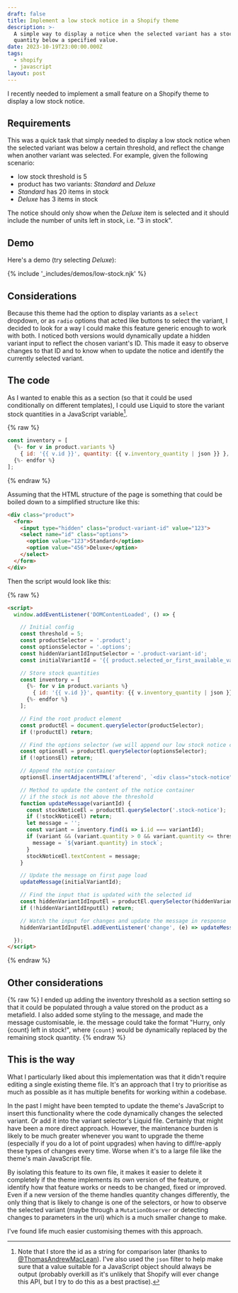 ```yaml
---
draft: false
title: Implement a low stock notice in a Shopify theme
description: >-
  A simple way to display a notice when the selected variant has a stock
  quantity below a specified value.
date: 2023-10-19T23:00:00.000Z
tags:
  - shopify
  - javascript
layout: post
---
```


I recently needed to implement a small feature on a Shopify theme to display a low stock notice.

## Requirements

This was a quick task that simply needed to display a low stock notice when the selected variant was below a certain threshold, and reflect the change when another variant was selected. For example, given the following scenario:
- low stock threshold is 5
- product has two variants: _Standard_ and _Deluxe_
- _Standard_ has 20 items in stock
- _Deluxe_ has 3 items in stock

The notice should only show when the _Deluxe_ item is selected and it should include the number of units left in stock, i.e. "3 in stock".

## Demo

Here's a demo (try selecting _Deluxe_):

{% include '_includes/demos/low-stock.njk' %}

## Considerations

Because this theme had the option to display variants as a `select` dropdown, or as `radio` options that acted like buttons to select the variant, I decided to look for a way I could make this feature generic enough to work with both. I noticed both versions would dynamically update a hidden variant input to reflect the chosen variant's ID. This made it easy to observe changes to that ID and to know when to update the notice and identify the currently selected variant.

## The code

As I wanted to enable this as a section (so that it could be used conditionally on different templates), I could use Liquid to store the variant stock quantities in a JavaScript variable[^1].

{% raw %}
```js
const inventory = [
  {%- for v in product.variants %}
    { id: '{{ v.id }}', quantity: {{ v.inventory_quantity | json }} },
  {%- endfor %}
];
```
{% endraw %}

Assuming that the HTML structure of the page is something that could be boiled down to a simplified structure like this:

```html
<div class="product">
  <form>
    <input type="hidden" class="product-variant-id" value="123">
    <select name="id" class="options">
      <option value="123">Standard</option>
      <option value="456">Deluxe</option>
    </select>
  </form>
</div>
```

Then the script would look like this:

{% raw %}
```html
<script>
  window.addEventListener('DOMContentLoaded', () => {

    // Initial config
    const threshold = 5;
    const productSelector = '.product';
    const optionsSelector = '.options';
    const hiddenVariantIdInputSelector = '.product-variant-id';
    const initialVariantId = '{{ product.selected_or_first_available_variant.id }}';

    // Store stock quantities
    const inventory = [
      {%- for v in product.variants %}
        { id: '{{ v.id }}', quantity: {{ v.inventory_quantity | json }} },
      {%- endfor %}
    ];

    // Find the root product element
    const productEl = document.querySelector(productSelector);
    if (!productEl) return;

    // Find the options selector (we will append our low stock notice container to this)
    const optionsEl = productEl.querySelector(optionsSelector);
    if (!optionsEl) return;

    // Append the notice container
    optionsEl.insertAdjacentHTML('afterend', `<div class="stock-notice"></div>`);

    // Method to update the content of the notice container
    // if the stock is not above the threshold
    function updateMessage(variantId) {
      const stockNoticeEl = productEl.querySelector('.stock-notice');
      if (!stockNoticeEl) return;
      let message = '';
      const variant = inventory.find(i => i.id === variantId);
      if (variant && (variant.quantity > 0 && variant.quantity <= threshold)) {
        message = `${variant.quantity} in stock`;
      }
      stockNoticeEl.textContent = message;
    }

    // Update the message on first page load
    updateMessage(initialVariantId);

    // Find the input that is updated with the selected id
    const hiddenVariantIdInputEl = productEl.querySelector(hiddenVariantIdInputSelector);
    if (!hiddenVariantIdInputEl) return;

    // Watch the input for changes and update the message in response
    hiddenVariantIdInputEl.addEventListener('change', (e) => updateMessage(e.target.value));

  });
</script>
```
{% endraw %}

## Other considerations

{% raw %}
I ended up adding the inventory threshold as a section setting so that it could be populated through a value stored on the product as a metafield. I also added some styling to the message, and made the message customisable, ie. the message could take the format "Hurry, only {count} left in stock!", where `{count}` would be dynamically replaced by the remaining stock quantity.
{% endraw %}

## This is the way

What I particularly liked about this implementation was that it didn't require editing a single existing theme file. It's an approach that I try to prioritise as much as possible as it has multiple benefits for working within a codebase.

In the past I might have been tempted to update the theme's JavaScript to insert this functionality where the code dynamically changes the selected variant. Or add it into the variant selector's Liquid file. Certainly that might have been a more direct approach. However, the maintenance burden is likely to be much greater whenever you want to upgrade the theme (especially if you do a lot of point upgrades) when having to diff/re-apply these types of changes every time. Worse when it's to a large file like the theme's main JavaScript file.

By isolating this feature to its own file, it makes it easier to delete it completely if the theme implements its own version of the feature, or identify how that feature works or needs to be changed, fixed or improved. Even if a new version of the theme handles quantity changes differently, the only thing that is likely to change is one of the selectors, or how to observe the selected variant (maybe through a `MutationObserver` or detecting changes to parameters in the uri) which is a much smaller change to make.

I've found life much easier customising themes with this approach.

[^1]: Note that I store the id as a string for comparison later (thanks to [@ThomasAndrewMacLean](https://github.com/ThomasAndrewMacLean)). I've also used the `json` filter to help make sure that a value suitable for a JavaScript object should always be output (probably overkill as it's unlikely that Shopify will ever change this API, but I try to do this as a best practise).
